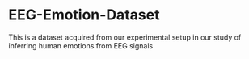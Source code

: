 # EEG-Emotion-Dataset
This is a dataset acquired from our experimental setup in our study of inferring human emotions from EEG signals
